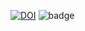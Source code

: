 [![DOI](https://zenodo.org/badge/531588763.svg)](https://zenodo.org/badge/latestdoi/531588763)
![badge](https://img.shields.io/appveyor/tests/Priya-Saroj/HW1_CSC510?compact_message&label=Test&logo=Pass%2FFail&style=plastic)
